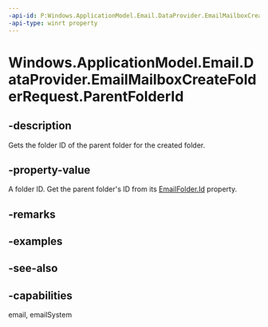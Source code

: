 ```yaml
---
-api-id: P:Windows.ApplicationModel.Email.DataProvider.EmailMailboxCreateFolderRequest.ParentFolderId
-api-type: winrt property
---
```


<!-- Property syntax
public string ParentFolderId { get; }
-->

# Windows.ApplicationModel.Email.DataProvider.EmailMailboxCreateFolderRequest.ParentFolderId

## -description
Gets the folder ID of the parent folder for the created folder.

## -property-value
A folder ID. Get the parent folder's ID from its [EmailFolder.Id](../windows.applicationmodel.email/emailfolder_id.md) property.

## -remarks

## -examples

## -see-also

## -capabilities
email, emailSystem
